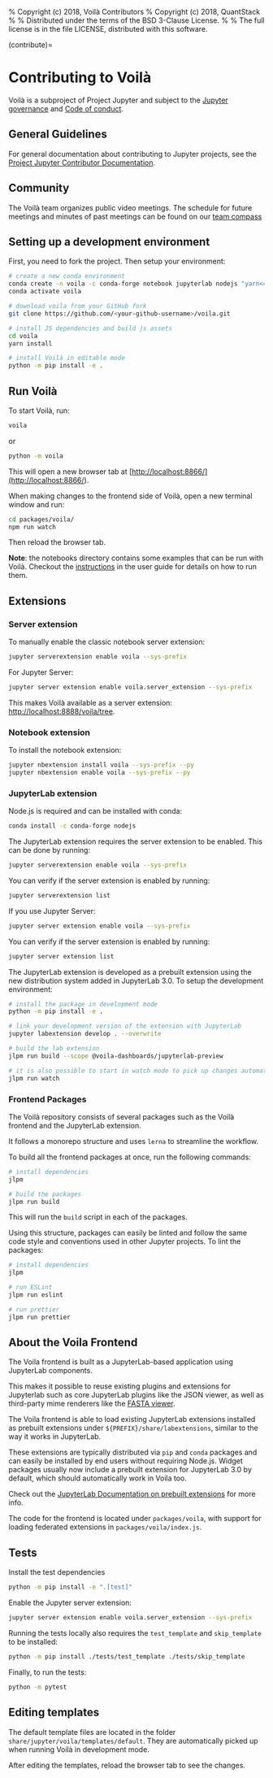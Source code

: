 % Copyright (c) 2018, Voilà Contributors
% Copyright (c) 2018, QuantStack
%
% Distributed under the terms of the BSD 3-Clause License.
%
% The full license is in the file LICENSE, distributed with this software.

(contribute)=

# Contributing to Voilà

Voilà is a subproject of Project Jupyter and subject to the [Jupyter governance](https://github.com/jupyter/governance) and [Code of conduct](https://github.com/jupyter/governance/blob/master/conduct/code_of_conduct.md).

## General Guidelines

For general documentation about contributing to Jupyter projects, see the [Project Jupyter Contributor Documentation](https://jupyter.readthedocs.io/en/latest/contributing/content-contributor.html).

## Community

The Voilà team organizes public video meetings. The schedule for future meetings and minutes of past meetings can be found on our [team compass](https://voila-dashboards.github.io/)

## Setting up a development environment

First, you need to fork the project. Then setup your environment:

```bash
# create a new conda environment
conda create -n voila -c conda-forge notebook jupyterlab nodejs "yarn<4" pip
conda activate voila

# download voila from your GitHub fork
git clone https://github.com/<your-github-username>/voila.git

# install JS dependencies and build js assets
cd voila
yarn install

# install Voilà in editable mode
python -m pip install -e .
```

## Run Voilà

To start Voilà, run:

```bash
voila
```

or

```bash
python -m voila
```

This will open a new browser tab at \[<http://localhost:8866/](http://localhost:8866/>).

When making changes to the frontend side of Voilà, open a new terminal window and run:

```bash
cd packages/voila/
npm run watch
```

Then reload the browser tab.

**Note**: the notebooks directory contains some examples that can be run with Voilà.
Checkout the [instructions](project:using.md#the-example-notebooks) in the user guide
for details on how to run them.

## Extensions

### Server extension

To manually enable the classic notebook server extension:

```bash
jupyter serverextension enable voila --sys-prefix
```

For Jupyter Server:

```bash
jupyter server extension enable voila.server_extension --sys-prefix
```

This makes Voilà available as a server extension: [http://localhost:8888/voila/tree](http://localhost:8888/voila/tree).

### Notebook extension

To install the notebook extension:

```bash
jupyter nbextension install voila --sys-prefix --py
jupyter nbextension enable voila --sys-prefix --py
```

### JupyterLab extension

Node.js is required and can be installed with conda:

```bash
conda install -c conda-forge nodejs
```

The JupyterLab extension requires the server extension to be enabled. This can be done by running:

```bash
jupyter serverextension enable voila --sys-prefix
```

You can verify if the server extension is enabled by running:

```bash
jupyter serverextension list
```

If you use Jupyter Server:

```bash
jupyter server extension enable voila --sys-prefix
```

You can verify if the server extension is enabled by running:

```bash
jupyter server extension list
```

The JupyterLab extension is developed as a prebuilt extension using the new distribution system
added in JupyterLab 3.0. To setup the development environment:

```bash
# install the package in development mode
python -m pip install -e .

# link your development version of the extension with JupyterLab
jupyter labextension develop . --overwrite

# build the lab extension
jlpm run build --scope @voila-dashboards/jupyterlab-preview

# it is also possible to start in watch mode to pick up changes automatically
jlpm run watch
```

### Frontend Packages

The Voilà repository consists of several packages such as the Voilà frontend and the JupyterLab extension.

It follows a monorepo structure and uses `lerna` to streamline the workflow.

To build all the frontend packages at once, run the following commands:

```bash
# install dependencies
jlpm

# build the packages
jlpm run build
```

This will run the `build` script in each of the packages.

Using this structure, packages can easily be linted and follow the same code style and conventions used in other Jupyter projects.
To lint the packages:

```bash
# install dependencies
jlpm

# run ESLint
jlpm run eslint

# run prettier
jlpm run prettier
```

## About the Voila Frontend

The Voila frontend is built as a JupyterLab-based application using JupyterLab components.

This makes it possible to reuse existing plugins and extensions for Jupyterlab such as core JupyterLab plugins like the JSON viewer,
as well as third-party mime renderers like the [FASTA viewer](https://github.com/jupyterlab/jupyter-renderers).

The Voila frontend is able to load existing JupyterLab extensions installed as prebuilt extensions under `${PREFIX}/share/labextensions`,
similar to the way it works in JupyterLab.

These extensions are typically distributed via `pip` and `conda` packages and can easily be installed by end users without requiring Node.js.
Widget packages usually now include a prebuilt extension for JupyterLab 3.0 by default, which should automatically work in Voila too.

Check out the [JupyterLab Documentation on prebuilt extensions](https://jupyterlab.readthedocs.io/en/stable/extension/extension_dev.html#prebuilt-extensions) for more info.

The code for the frontend is located under `packages/voila`, with support for loading federated extensions in `packages/voila/index.js`.

## Tests

Install the test dependencies

```bash
python -m pip install -e ".[test]"
```

Enable the Jupyter server extension:

```bash
jupyter server extension enable voila.server_extension --sys-prefix
```

Running the tests locally also requires the `test_template` and `skip_template` to be installed:

```bash
python -m pip install ./tests/test_template ./tests/skip_template
```

Finally, to run the tests:

```bash
python -m pytest
```

## Editing templates

The default template files are located in the folder `share/jupyter/voila/templates/default`. They are automatically picked up when running Voilà in development mode.

After editing the templates, reload the browser tab to see the changes.
